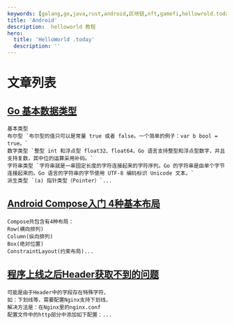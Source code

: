 ```yaml
---
keywords: [golang,go,java,rust,android,区块链,nft,gamefi,hellowrold.today,helloworld,面试,大厂] # 配置页面关键词，同时用于生成 <meta> 标签
title: 'Android'
description:  helloworld 教程
hero:
  title: 'HelloWorld .today'
  description: ''
---
```

# 文章列表
## [Go 基本数据类型](https://www.helloworld.today/go#基本数据类型)
```
基本类型
布尔型 `布尔型的值只可以是常量 true 或者 false。一个简单的例子：var b bool = true。`
数字类型 `整型 int 和浮点型 float32、float64，Go 语言支持整型和浮点型数字，并且支持复数，其中位的运算采用补码。`
字符串类型 `字符串就是一串固定长度的字符连接起来的字符序列。Go 的字符串是由单个字节连接起来的。Go 语言的字符串的字节使用 UTF-8 编码标识 Unicode 文本。`
派生类型 `(a) 指针类型（Pointer）`...
```
## [Android Compose入门 4种基本布局](https://www.helloworld.today/android#%E5%B8%83%E5%B1%80%E4%BB%8B%E7%BB%8D)
```
Compose共包含有4种布局：
Row(横向排列)
Column(纵向排列)
Box(绝对位置)
ConstraintLayout(约束布局)...
```
## [程序上线之后Header获取不到的问题](https://www.helloworld.today/go#%E7%A8%8B%E5%BA%8F%E4%B8%8A%E7%BA%BF%E4%B9%8B%E5%90%8EHeader%E8%8E%B7%E5%8F%96%E4%B8%8D%E5%88%B0%E7%9A%84%E9%97%AE%E9%A2%98)
```
可能是由于Header中的字段存在特殊字符，
如：下划线等，需要配置Nginx支持下划线，
解决方法是：在Nginx里的nginx.conf
配置文件中的http部分中添加如下配置：...
```

